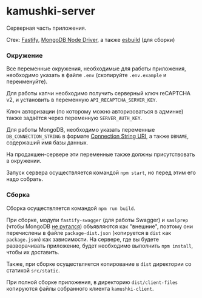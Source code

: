 # kamushki-server

Серверная часть приложения.

Стек: [Fastify](https://www.fastify.io), [MongoDB Node Driver](https://docs.mongodb.com/drivers/node/current/), а также [esbuild](https://esbuild.github.io) (для сборки)

### Окружение

Все переменные окружения, необходимые для работы приложения, необходимо указать в файле `.env` (скопируйте `.env.example` и переименуйте).

Для работы капчи необходимо получить серверный ключ reCAPTCHA v2, и установить в переменную `API_RECAPTCHA_SERVER_KEY`.

Ключ авторизации (по которому можно авторизоваться в админке) также задаётся через переменную `SERVER_AUTH_KEY`.

Для работы MongoDB, необходимо указать переменные `DB_CONNECTION_STRING` в формате [Connection String URI](https://docs.mongodb.com/manual/reference/connection-string/), а также `DBNAME`, содержаший имя базы данных.

На продакшен-сервере эти переменные также должны присутствовать в окружении.

Запуск сервера осуществляется командой `npm start`, но перед этим его надо собрать.

### Cборка

Сборка осуществляется командой `npm run build`.

При сборке, модули `fastify-swagger` (для работы Swagger) и `saslprep` (чтобы MongoDB [не ругался](https://www.mongodb.com/community/forums/t/suppress-saslprep-warning/13354)) объявляются как "внешние", поэтому они перечислены в файле `package-dist.json` (копируется в `dist` как `package.json`) как зависимости. На сервере, где вы будете разворачивать приложение, будет необходимо выполнить `npm install`, чтобы их доставить.

Также, при сборке осуществляется копирование в `dist` директории со статикой `src/static`.

При полной сборке приложения, в директорию `dist/client-files` копируются файлы собранного клиента `kamushki-client`.
